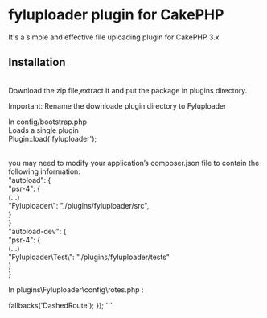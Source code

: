 # fyluploader plugin for CakePHP

It's a simple and effective file uploading plugin for CakePHP 3.x
## Installation

<br> Download the zip file,extract it and put the package in plugins directory.<br>

Important: Rename the downloade plugin directory to Fyluploader

 In config/bootstrap.php
<br> Loads a single plugin
 <br>Plugin::load('fyluploader');

<br>you may need to modify your application’s composer.json file to contain the following information:
<br>"autoload": { <br>
"psr-4": { <br>
    (...)  <br>
    "Fyluploader\\": "./plugins/fyluploader/src", <br>
  } <br>
} <br>
"autoload-dev": { <br>
        "psr-4": { <br>
            (...) <br>
             "Fyluploader\\Test\\": "./plugins/fyluploader/tests" <br>
        } <br>
    } <br>

In plugins\Fyluploader\config\rotes.php :
<?php
use Cake\Routing\Router;

Router::plugin('Fyluploader', function ($routes) {
    $routes->fallbacks('DashedRoute');
});
```
